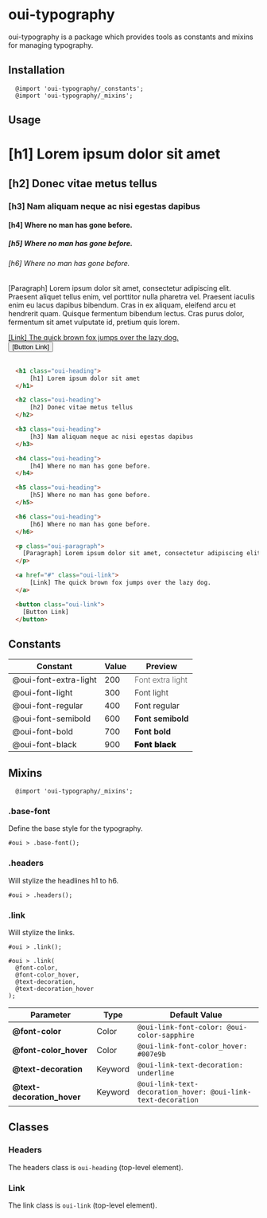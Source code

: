 # oui-typography

oui-typography is a package which provides tools as constants and mixins for managing typography.

## Installation

```less
  @import 'oui-typography/_constants';
  @import 'oui-typography/_mixins';
```

## Usage

<div>
  <h1 class="oui-heading">
      [h1] Lorem ipsum dolor sit amet
  </h1>

  <h2 class="oui-heading">
      [h2] Donec vitae metus tellus
  </h2>

  <h3 class="oui-heading">
      [h3] Nam aliquam neque ac nisi egestas dapibus
  </h3>

  <h4 class="oui-heading">
      [h4] Where no man has gone before.
  </h4>

  <h5 class="oui-heading">
      [h5] Where no man has gone before.
  </h5>

  <h6 class="oui-heading">
      [h6] Where no man has gone before.
  </h6>

  <p class="oui-paragraph">
    [Paragraph] Lorem ipsum dolor sit amet, consectetur adipiscing elit. Praesent aliquet tellus enim, vel porttitor nulla pharetra vel. Praesent iaculis enim eu lacus dapibus bibendum. Cras in ex aliquam, eleifend arcu et hendrerit quam. Quisque fermentum bibendum lectus. Cras purus dolor, fermentum sit amet vulputate id, pretium quis lorem.
  </p>

  <a href="#" class="oui-link">
      [Link] The quick brown fox jumps over the lazy dog.
  </a><br>

  <button class="oui-link">
    [Button Link]
  </button><br><br>

</div>


```html
  <h1 class="oui-heading">
      [h1] Lorem ipsum dolor sit amet
  </h1>

  <h2 class="oui-heading">
      [h2] Donec vitae metus tellus
  </h2>

  <h3 class="oui-heading">
      [h3] Nam aliquam neque ac nisi egestas dapibus
  </h3>

  <h4 class="oui-heading">
      [h4] Where no man has gone before.
  </h4>

  <h5 class="oui-heading">
      [h5] Where no man has gone before.
  </h5>

  <h6 class="oui-heading">
      [h6] Where no man has gone before.
  </h6>

  <p class="oui-paragraph">
    [Paragraph] Lorem ipsum dolor sit amet, consectetur adipiscing elit. Praesent aliquet tellus enim, vel porttitor nulla pharetra vel. Praesent iaculis enim eu lacus dapibus bibendum. Cras in ex aliquam, eleifend arcu et hendrerit quam. Quisque fermentum bibendum lectus. Cras purus dolor, fermentum sit amet vulputate id, pretium quis lorem.
  </p>

  <a href="#" class="oui-link">
      [Link] The quick brown fox jumps over the lazy dog.
  </a>

  <button class="oui-link">
    [Button Link]
  </button>
```

## Constants

| Constant                | Value | Preview                                                 |
| ----------------------- | ----- | ------------------------------------------------------- |
| @oui-font-extra-light   | 200   | <span style="font-weight: 200;">Font extra light</span> | 
| @oui-font-light         | 300   | <span style="font-weight: 300;">Font light</span>       | 
| @oui-font-regular       | 400   | <span style="font-weight: 400;">Font regular</span>     | 
| @oui-font-semibold      | 600   | <span style="font-weight: 600;">Font semibold</span>    | 
| @oui-font-bold          | 700   | <span style="font-weight: 700;">Font bold</span>        | 
| @oui-font-black         | 900   | <span style="font-weight: 900;">Font black</span>       | 

## Mixins

```less
  @import 'oui-typography/_mixins';
```

### .base-font

Define the base style for the typography.

```less
#oui > .base-font();
```

### .headers

Will stylize the headlines h1 to h6.

```less
#oui > .headers();
```

### .link

Will stylize the links.

```less
#oui > .link();
```

```less
#oui > .link(
  @font-color,
  @font-color_hover, 
  @text-decoration,
  @text-decoration_hover 
);
```

| Parameter                       | Type      | Default Value                                                     |
| ------------------------------- | --------- | ----------------------------------------------------------------- |
| __@font-color__                 | Color     | `@oui-link-font-color: @oui-color-sapphire`                       |
| __@font-color_hover__           | Color     | `@oui-link-font-color_hover: #007e9b`                             |
| __@text-decoration__            | Keyword   | `@oui-link-text-decoration: underline`                            |
| __@text-decoration_hover__      | Keyword   | `@oui-link-text-decoration_hover: @oui-link-text-decoration`      |


## Classes

### Headers

The headers class is `oui-heading` (top-level element).

### Link

The link class is `oui-link` (top-level element).
